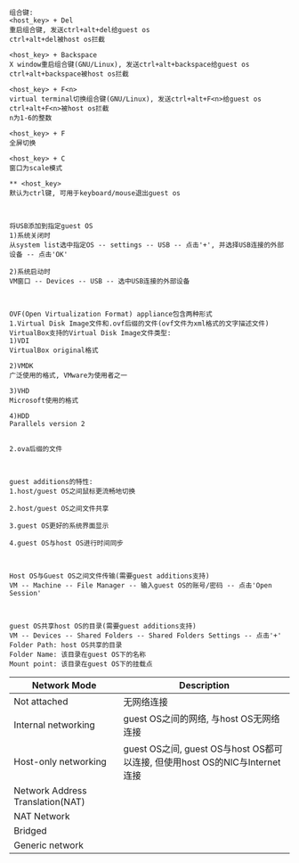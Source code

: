 ```
组合键:
<host_key> + Del
重启组合键, 发送ctrl+alt+del给guest os
ctrl+alt+del被host os拦截

<host_key> + Backspace
X window重启组合键(GNU/Linux), 发送ctrl+alt+backspace给guest os
ctrl+alt+backspace被host os拦截

<host_key> + F<n>
virtual terminal切换组合键(GNU/Linux), 发送ctrl+alt+F<n>给guest os
ctrl+alt+F<n>被host os拦截
n为1-6的整数

<host_key> + F
全屏切换

<host_key> + C
窗口为scale模式

** <host_key>  
默认为ctrl键, 可用于keyboard/mouse退出guest os



将USB添加到指定guest OS
1)系统关闭时
从system list选中指定OS -- settings -- USB -- 点击'+', 并选择USB连接的外部设备 -- 点击'OK'

2)系统启动时
VM窗口 -- Devices -- USB -- 选中USB连接的外部设备



OVF(Open Virtualization Format) appliance包含两种形式
1.Virtual Disk Image文件和.ovf后缀的文件(ovf文件为xml格式的文字描述文件)
VirtualBox支持的Virtual Disk Image文件类型:
1)VDI
VirtualBox original格式

2)VMDK
广泛使用的格式, VMware为使用者之一

3)VHD
Microsoft使用的格式

4)HDD
Parallels version 2


2.ova后缀的文件



guest additions的特性:
1.host/guest OS之间鼠标更流畅地切换

2.host/guest OS之间文件共享

3.guest OS更好的系统界面显示

4.guest OS与host OS进行时间同步



Host OS与Guest OS之间文件传输(需要guest additions支持)
VM -- Machine -- File Manager -- 输入guest OS的账号/密码 -- 点击'Open Session'



guest OS共享host OS的目录(需要guest additions支持)
VM -- Devices -- Shared Folders -- Shared Folders Settings -- 点击'+'
Folder Path: host OS共享的目录
Folder Name: 该目录在guest OS下的名称
Mount point: 该目录在guest OS下的挂载点
```

|Network Mode|Description|
|---|---|
|Not attached|无网络连接|
|Internal networking|guest OS之间的网络, 与host OS无网络连接|
|Host-only networking|guest OS之间, guest OS与host OS都可以连接, 但使用host OS的NIC与Internet连接|
|Network Address Translation(NAT)||
|NAT Network||
|Bridged||
|Generic network||
